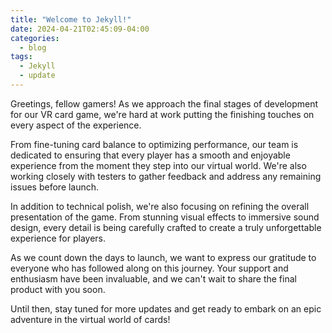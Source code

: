 ```yaml
---
title: "Welcome to Jekyll!"
date: 2024-04-21T02:45:09-04:00
categories:
  - blog
tags:
  - Jekyll
  - update
---
```


Greetings, fellow gamers! As we approach the final stages of development for our VR card game, we're hard at work putting the finishing touches on every aspect of the experience.

From fine-tuning card balance to optimizing performance, our team is dedicated to ensuring that every player has a smooth and enjoyable experience from the moment they step into our virtual world. We're also working closely with testers to gather feedback and address any remaining issues before launch.

In addition to technical polish, we're also focusing on refining the overall presentation of the game. From stunning visual effects to immersive sound design, every detail is being carefully crafted to create a truly unforgettable experience for players.

As we count down the days to launch, we want to express our gratitude to everyone who has followed along on this journey. Your support and enthusiasm have been invaluable, and we can't wait to share the final product with you soon.

Until then, stay tuned for more updates and get ready to embark on an epic adventure in the virtual world of cards!